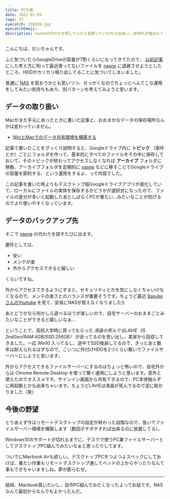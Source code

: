 ```yaml
---
title: PC計画
date: 2022-02-09
tags: IT
eyecatch: 220209.jpg
eyecatchEmoji:
description: nasneの代わりを探していたら昔使っていたPCと出会い、自作PCが組みたくなったお話。
---
```


こんにちは、だいちゃんです。

ふと気づいたらGoogleDriveの容量が7割くらいになってきてたので、 [以前記事](https://blog.udcxx.me/article/210120/data-sync-with-mac-and-windows/) にした考え方に則って最近使ってないファイルを [nasne](https://amzn.to/3HHpL1K) に退避させようとしたところ、HDDがカリカリ鳴り出してることに気づいてしまいました。

普通に [NAS](https://amzn.to/3JfJgyI) を買おうかとも思いつつ、せっかくなのでちょっとへんてこな運用をしてみたい気持ちもあり、別パターンを考えてみようと思います。


## データの取り扱い

Macがまだ手元にあったときに書いた記事と、おおまかなデータの保存場所なんかは変わっていません。

* [WinとMacでのデータ共有環境を構築する](https://blog.udcxx.me/article/210120/data-sync-with-mac-and-windows/)

記事で書いたことをざっくり説明すると、Googleドライブ内に **トピック** （案件とか）ごとにフォルダを作って、基本的にすべてのファイルをその中に保存しておいて、そのトピックが終わってアクセスしなくなれば **アーカイブ** フォルダに移動、アーカイブフォルダを定期的に [nasne](https://amzn.to/3HHpL1K) などに移すことでGoogleドライブの容量を節約する、という運用をするよ、って内容でした。

この記事を書いた時よりもデスクトップ版Googleドライブアプリが進化していて、ローカルにファイルの実体を保存するかどうかが選択式になったので、ファイルの差分が多いと起動したあとしばらくPCが重たい...みたいなことが防げるのでより使いやすくなっています。


## データのバックアップ先

そこで [nasne](https://amzn.to/3HHpL1K) の代わりを探すたびに出ます。

要件としては、

* 安い
* メンテが楽
* 外からアクセスできると嬉しい

くらいですね。

外からアクセスできるようにすると、セキュリティとかを気にしなくちゃいけなくなるので、メンテの楽さとのバランスが重要そうです。ちょうど最近 [BasukeさんのYoutube](https://youtu.be/dD8QeF7Letg) を見て、安易にNASが買えなくなりました()

あとどうせなら何かしら遊べるほうが楽しいので、自宅サーバーのおままごとみたいなことができると嬉しいなぁ...

ということで、高校入学時に買ってもらった *液晶の死んでるLAVIE（i5 2ndGen/RAM:4GB/SSD:256GB）* が余ってるのを思い出し、実家から回収してきました。一応 Win10 入ってるし、途中でSSD換装してるので、きっとあと数年は耐えられるはずなので、こいつに外付けHDDを2つくらい繋いでファイルサーバーにしようと思います。

外からアクセスできるファイルサーバーにするのはちょっと怖いので、自宅外からは Chrome Remote Desktop を使って繋ぐ運用にしようと思います。意外と使えたのでオススメです。サインイン画面から共有できるので、PC本体触らずに再起動とかも出来ちゃいます。ちょうどLAVIEは液晶が死んでるので逆に助かりました（笑）


## 今後の野望

とりあえず今はリモートデスクトップの設定が終わった段階なので、急いでファイルサーバー環境を構築します（数回ポチポチすれば出来るのに放置してる）。

Windows10のサポートが切れるまでに、デスクで使うPC兼ファイルサーバーとしてデスクトップPC組んでみたいなぁと思ったりしてます。

ついでにMacbook Airも欲しい。デスクトップPCをつよつよスペックにしておけば、重たい作業もリモートデスクトップ通してベッドの上からやったりなんて事もできちゃいますしね。夢が膨らむぜ。



-----

結局、Macbook買いたいし、自作PC組んでみたくなったよってお話です。NASなんて最初からなんでもよかったんだ。
